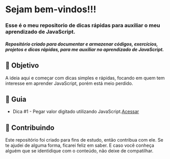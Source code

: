 

<h1> Sejam bem-vindos!!! </h1>

<h3> Esse é o meu repositorio de dicas rápidas para auxiliar o meu aprendizado de JavaScript. </h3>
<h5> Repositório criado para documentar e armazenar códigos,  exercícios, projetos e  dicas rápidas, para me auxiliar no aprendizado de JavaScript. </h5>

<h2> 🎯 Objetivo </h2>
A ideia aqui e começar com dicas simples e rápidas, focando em quem tem interesse em aprender JavaScript, porém está meio perdido.


<h2 dir="auto"> 🚦 Guia </h2>
<ul dir="auto">
 <li> Dica #1 - Pegar valor digitado utilizando JavaScript.<a href="https://">Acessar</a> </li>

</ul>




<h2 dir="auto"> 🤝 Contribuindo </h2>
<p dir="auto">
  Este repositório foi criado para fins de estudo, então contribua com ele. Se te ajudei de alguma forma, ficarei feliz em
  saber. E caso você conheça alguém que se identidique com o conteúdo, não deixe de compatilhar.
</p>
